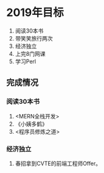 # 2019年目标

1. 阅读30本书
2. 带笑笑旅行两次
3. 经济独立
4. 上完8门网课
5. 学习Perl

## 完成情况

### 阅读30本书

1. <MERN全栈开发>
2. 《小姨多鹤》
3. <程序员修炼之道>

### 经济独立

1. 春招拿到CVTE的前端工程师Offer。